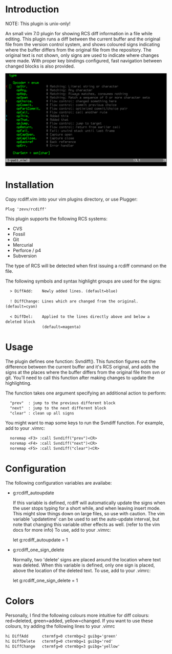 # Introduction

NOTE: This plugin is unix-only!

An small vim 7.0 plugin for showing RCS diff information in a file while
editing. This plugin runs a diff between the current buffer and the original
file from the version control system, and shows coloured signs indicating
where the buffer differs from the original file from the repository. The
original text is not shown, only signs are used to indicate where changes were
made. With proper key bindings configured, fast navigation between changed
blocks is also provided.

![rcdiff](rcdiff.png)

# Installation

Copy rcdiff.vim into your vim plugins directory, or use Plugger:

```
Plug 'zevv/rcdiff'                                                            
```

This plugin supports the following RCS systems:

- CVS
- Fossil
- Git
- Mercurial
- Perforce / p4
- Subversion

The type of RCS will be detected when first issuing a rcdiff command on 
the file.

The following symbols and syntax highlight groups are used for the signs:

```
  > DiffAdd:    Newly added lines. (default=blue)

  ! DiffChange: Lines which are changed from the original. (default=cyan)

  < DiffDel:    Applied to the lines directly above and below a deleted block
                (default=magenta) 
```

# Usage

The plugin defines one function: Svndiff(). This function figures out the
difference between the current buffer and it's RCS original, and adds the
signs at the places where the buffer differs from the original file from svn
or git. You'll need to call this function after making changes to update the
highlighting.

The function takes one argument specifying an additional action to perform:

```
  "prev"  : jump to the previous different block 
  "next"  : jump to the next different block
  "clear" : clean up all signs
```

You might want to map some keys to run the Svndiff function. For
example, add to your .vimrc:

```
  noremap <F3> :call Svndiff("prev")<CR> 
  noremap <F4> :call Svndiff("next")<CR>
  noremap <F5> :call Svndiff("clear")<CR>
```


# Configuration

The following configuration variables are availabe:

* g:rcdiff_autoupdate

  If this variable is defined, rcdiff will automatically update the signs
  when the user stops typing for a short while, and when leaving insert
  mode. This might slow things down on large files, so use with caution.
  The vim variable 'updatetime' can be used to set the auto-update interval,
  but note that changing this variable other effects as well. (refer to the 
  vim docs for more info) 
  To use, add to your .vimrc:

  let g:rcdiff_autoupdate = 1

* g:rcdiff_one_sign_delete

  Normally, two 'delete' signs are placed around the location where
  text was deleted. When this variable is defined, only one sign is
  placed, above the location of the deleted text.
  To use, add to your .vimrc:

  let g:rcdiff_one_sign_delete = 1

# Colors

Personally, I find the following colours more intuitive for diff colours:
red=deleted, green=added, yellow=changed. If you want to use these colours,
try adding the following lines to your .vimrc

```
hi DiffAdd      ctermfg=0 ctermbg=2 guibg='green'
hi DiffDelete   ctermfg=0 ctermbg=1 guibg='red'
hi DiffChange   ctermfg=0 ctermbg=3 guibg='yellow'
```
